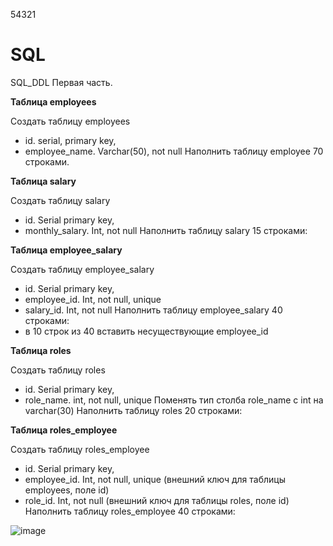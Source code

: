54321
# SQL

SQL_DDL
Первая часть.

**Таблица employees**

Создать таблицу employees
- id. serial,  primary key,
- employee_name. Varchar(50), not null
Наполнить таблицу employee 70 строками.


**Таблица salary**

Создать таблицу salary
- id. Serial  primary key,
- monthly_salary. Int, not null
Наполнить таблицу salary 15 строками:



**Таблица employee_salary**

Создать таблицу employee_salary
- id. Serial  primary key,
- employee_id. Int, not null, unique
- salary_id. Int, not null
Наполнить таблицу employee_salary 40 строками:
- в 10 строк из 40 вставить несуществующие employee_id



**Таблица roles**

Создать таблицу roles
- id. Serial  primary key,
- role_name. int, not null, unique
Поменять тип столба role_name с int на varchar(30)
Наполнить таблицу roles 20 строками:



**Таблица roles_employee**

Создать таблицу roles_employee
- id. Serial  primary key,
- employee_id. Int, not null, unique (внешний ключ для таблицы employees, поле id)
- role_id. Int, not null (внешний ключ для таблицы roles, поле id)
Наполнить таблицу roles_employee 40 строками:


![image](https://github.com/MelikovGraf/SQL/assets/98654937/26a7c474-4ebd-4d66-bd3b-d3a0b4595279)
